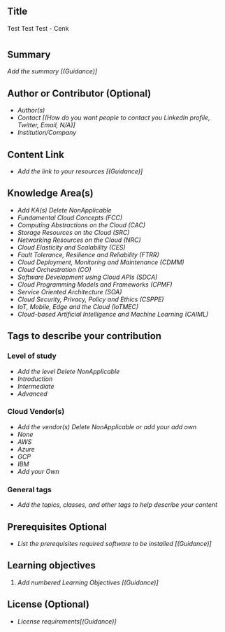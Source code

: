 ## Title

Test Test Test - Cenk 
#
## Summary

*Add the summary [(Guidance)]*

## Author or Contributor (Optional)

- *Author(s)*
- *Contact [(How do you want people to contact you LinkedIn profile, Twitter, Email, N/A)]*
- *Institution/Company*

## Content Link

- *Add the link to your resources [(Guidance)]*

## Knowledge Area(s)

- *Add KA(s) Delete NonApplicable*
- *Fundamental Cloud Concepts (FCC)*
- *Computing Abstractions on the Cloud (CAC)*
- *Storage Resources on the Cloud (SRC)*
- *Networking Resources on the Cloud (NRC)*
- *Cloud Elasticity and Scalability (CES)*
- *Fault Tolerance, Resilience and Reliability (FTRR)*
- *Cloud Deployment, Monitoring and Maintenance (CDMM)*
- *Cloud Orchestration (CO)*
- *Software Development using Cloud APIs (SDCA)*
- *Cloud Programming Models and Frameworks (CPMF)*
- *Service Oriented Architecture (SOA)*
- *Cloud Security, Privacy, Policy and Ethics (CSPPE)*
- *IoT, Mobile, Edge and the Cloud (IoTMEC)*
- *Cloud-based Artificial Intelligence and Machine Learning (CAIML)*

## Tags to describe your contribution
### Level of study

- *Add the level Delete NonApplicable*
- *Introduction*
- *Intermediate*
- *Advanced*

### Cloud Vendor(s)

- *Add the vendor(s) Delete NonApplicable or add your add own* 
- *None*
- *AWS*
- *Azure*
- *GCP*
- *IBM*
- *Add your Own*

### General tags

- *Add the topics, classes, and other tags to help describe your content*

## Prerequisites Optional

- *List the prerequisites required software to be installed [(Guidance)]*

## Learning objectives

1. *Add numbered Learning Objectives [(Guidance)]*

## License (Optional)

- *License requirements[(Guidance)]*
